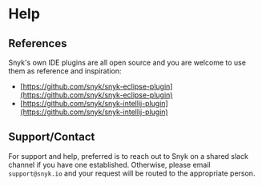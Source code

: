 # Help

## References <a id="a693dbb5-063c-46d4-9b4e-d21e73b1e485"></a>

Snyk's own IDE plugins are all open source and you are welcome to use them as reference and inspiration:

* [https://github.com/snyk/snyk-eclipse-plugin](https://github.com/snyk/snyk-eclipse-plugin)
* [https://github.com/snyk/snyk-intellij-plugin](https://github.com/snyk/snyk-intellij-plugin)

## Support/Contact <a id="6ac05ce6-c7ad-4802-92fd-fea169b32956"></a>

For support and help, preferred is to reach out to Snyk on a shared slack channel if you have one established. Otherwise, please email `support@snyk.io` and your request will be routed to the appropriate person.

